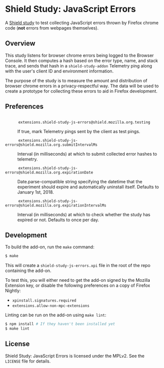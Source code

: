 # Shield Study: JavaScript Errors
A [Shield study][] to test collecting JavaScript errors thrown by Firefox
chrome code (__not__ errors from webpages themselves).

[Shield study]: https://wiki.mozilla.org/Firefox/SHIELD

## Overview
This study listens for browser chrome errors being logged to the Browser
Console. It then computes a hash based on the error type, name, and stack
trace, and sends that hash in a `shield-study-addon` Telemetry ping along with
the user's client ID and environment information.

The purpose of the study is to measure the amount and distribution of browser
chrome errors in a privacy-respectful way. The data will be used to create a
prototype for collecting these errors to aid in Firefox development.

## Preferences
<dl>
  <dt>
    <code>
      extensions.shield-study-js-errors@shield.mozilla.org.testing
    </code>
  </dt>
  <dd>If true, mark Telemetry pings sent by the client as test pings.</dd>
  <dt>
    <code>
      extensions.shield-study-js-errors@shield.mozilla.org.submitIntervalMs
    </code>
  </dt>
  <dd>
    Interval (in milliseconds) at which to submit collected error hashes to
    telemetry.
  </dd>
  <dt>
    <code>
      extensions.shield-study-js-errors@shield.mozilla.org.expirationDate
    </code>
  </dt>
  <dd>
    Date.parse-compatible string specifying the datetime that the experiment
    should expire and automatically uninstall itself. Defaults to January 1st,
    2018.
  </dd>
  <dt>
    <code>
      extensions.shield-study-js-errors@shield.mozilla.org.expirationIntervalMs
    </code>
  </dt>
  <dd>
    Interval (in milliseconds) at which to check whether the study has expired or not. Defaults to once per day.
  </dd>
</dl>

## Development
To build the add-on, run the `make` command:

```sh
$ make
```

This will create a `shield-study-js-errors.xpi` file in the root of the repo
containing the add-on.

To test this, you will either need to get the add-on signed by the Mozilla
Extension key, or disable the following preferences on a copy of Firefox
Nightly:

- `xpinstall.signatures.required`
- `extensions.allow-non-mpc-extensions`

Linting can be run on the add-on using `make lint`:

```sh
$ npm install # If they haven't been installed yet
$ make lint
```

## License
Shield Study: JavaScript Errors is licensed under the MPLv2. See the `LICENSE`
file for details.
